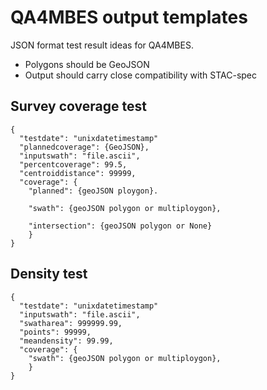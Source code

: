 # QA4MBES output templates

JSON format test result ideas for QA4MBES.

- Polygons should be GeoJSON
- Output should carry close compatibility with STAC-spec

## Survey coverage test

```
{
  "testdate": "unixdatetimestamp"
  "plannedcoverage": {GeoJSON},
  "inputswath": "file.ascii",
  "percentcoverage": 99.5,
  "centroiddistance": 99999,
  "coverage": {
    "planned": {geoJSON ploygon}.

    "swath": {geoJSON polygon or multiploygon},

    "intersection": {geoJSON polygon or None}
    }
}
```

## Density test

```
{
  "testdate": "unixdatetimestamp"
  "inputswath": "file.ascii",
  "swatharea": 999999.99,
  "points": 99999,
  "meandensity": 99.99,
  "coverage": {
    "swath": {geoJSON polygon or multiploygon},
    }
}
```
